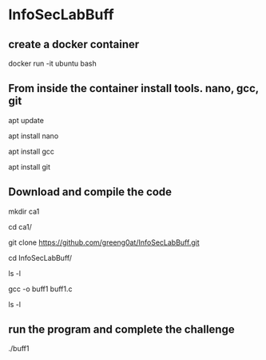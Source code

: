 # InfoSecLabBuff

## create a docker container
docker run -it ubuntu bash

## From inside the container install tools. nano, gcc, git

apt update

apt install nano

apt install gcc

apt install git

## Download and compile the code

mkdir ca1

cd ca1/

git clone https://github.com/greeng0at/InfoSecLabBuff.git

cd InfoSecLabBuff/

ls -l

gcc -o buff1 buff1.c

ls -l

## run the program and complete the challenge

./buff1

